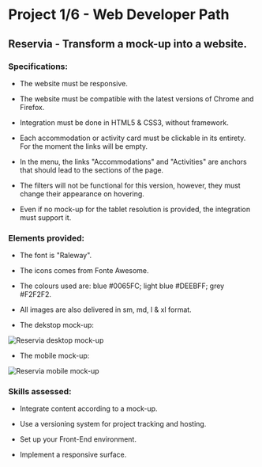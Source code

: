 # Project 1/6 - Web Developer Path

## Reservia - Transform a mock-up into a website.

### Specifications:

- The website must be responsive.

- The website must be compatible with the latest versions of Chrome and Firefox.

- Integration must be done in HTML5 & CSS3, without framework.

- Each accommodation or activity card must be clickable in its entirety. For the moment the links will be empty.

- In the menu, the links "Accommodations" and "Activities" are anchors that should lead to the sections of the page.

- The filters will not be functional for this version, however, they must change their appearance on hovering.

- Even if no mock-up for the tablet resolution is provided, the integration must support it.

### Elements provided:

- The font is "Raleway".

- The icons comes from Fonte Awesome.

- The colours used are: blue #0065FC; light blue #DEEBFF; grey #F2F2F2.

- All images are also delivered in sm, md, l & xl format.

- The dekstop mock-up:

![Reservia desktop mock-up](https://github.com/PingrisAlexis/PingrisAlexis_02_12122020/blob/main/images/Desktop%20-%201.png)

- The mobile mock-up:

![Reservia mobile mock-up](https://github.com/PingrisAlexis/PingrisAlexis_02_12122020/blob/main/images/iPhone%208%20-%201.png)

### Skills assessed:

- Integrate content according to a mock-up.

- Use a versioning system for project tracking and hosting.

- Set up your Front-End environment.

- Implement a responsive surface.
